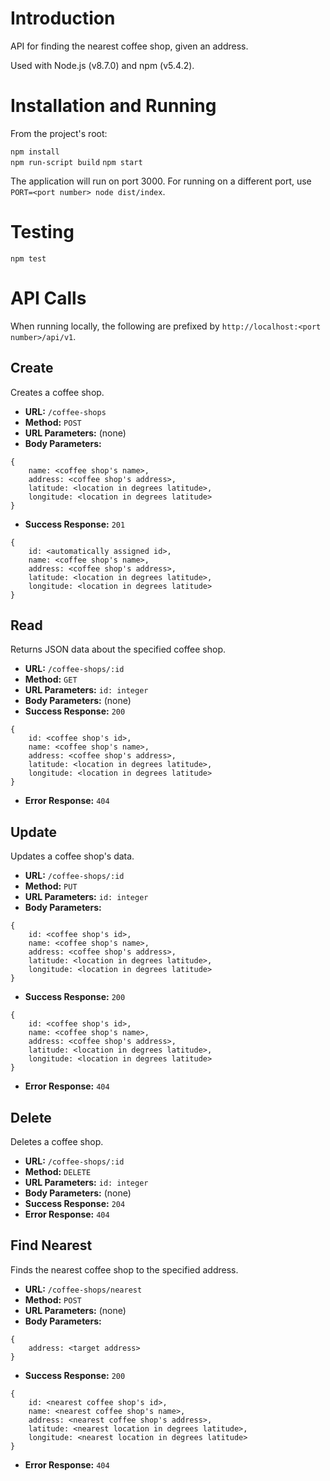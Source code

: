 # Introduction

API for finding the nearest coffee shop, given an address.

Used with Node.js (v8.7.0) and npm (v5.4.2).

# Installation and Running

From the project's root:

`npm install`  
`npm run-script build`
`npm start`

The application will run on port 3000. For running on a different port, use `PORT=<port number> node dist/index`.

# Testing

`npm test`

# API Calls

When running locally, the following are prefixed by `http://localhost:<port number>/api/v1`.

## Create

Creates a coffee shop.

* **URL:** `/coffee-shops`
* **Method:** `POST`
* **URL Parameters:** (none)
* **Body Parameters:**
```
{
    name: <coffee shop's name>,
    address: <coffee shop's address>,
    latitude: <location in degrees latitude>,
    longitude: <location in degrees latitude>
}
```
* **Success Response:** `201`
```
{
    id: <automatically assigned id>,
    name: <coffee shop's name>,
    address: <coffee shop's address>,
    latitude: <location in degrees latitude>,
    longitude: <location in degrees latitude>
}
```

## Read

Returns JSON data about the specified coffee shop.

* **URL:** `/coffee-shops/:id`
* **Method:** `GET`
* **URL Parameters:** `id: integer`
* **Body Parameters:** (none)
* **Success Response:** `200`
```
{
    id: <coffee shop's id>,
    name: <coffee shop's name>,
    address: <coffee shop's address>,
    latitude: <location in degrees latitude>,
    longitude: <location in degrees latitude>
}
```
* **Error Response:** `404`

## Update

Updates a coffee shop's data.

* **URL:** `/coffee-shops/:id`
* **Method:** `PUT`
* **URL Parameters:** `id: integer`
* **Body Parameters:**
```
{
    id: <coffee shop's id>,
    name: <coffee shop's name>,
    address: <coffee shop's address>,
    latitude: <location in degrees latitude>,
    longitude: <location in degrees latitude>
}
```
* **Success Response:** `200`
```
{
    id: <coffee shop's id>,
    name: <coffee shop's name>,
    address: <coffee shop's address>,
    latitude: <location in degrees latitude>,
    longitude: <location in degrees latitude>
}
```
* **Error Response:** `404`

## Delete

Deletes a coffee shop.

* **URL:** `/coffee-shops/:id`
* **Method:** `DELETE`
* **URL Parameters:** `id: integer`
* **Body Parameters:** (none)
* **Success Response:** `204`
* **Error Response:** `404`

## Find Nearest

Finds the nearest coffee shop to the specified address.

* **URL:** `/coffee-shops/nearest`
* **Method:** `POST`
* **URL Parameters:** (none)
* **Body Parameters:**
```
{
    address: <target address>
}
```
* **Success Response:** `200`
```
{
    id: <nearest coffee shop's id>,
    name: <nearest coffee shop's name>,
    address: <nearest coffee shop's address>,
    latitude: <nearest location in degrees latitude>,
    longitude: <nearest location in degrees latitude>
}
```
* **Error Response:** `404`